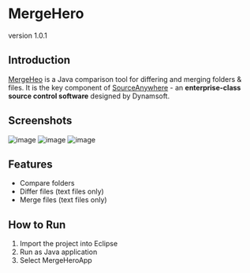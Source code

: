 MergeHero
=========
version 1.0.1



Introduction
-----------
[MergeHeo][1] is a Java comparison tool for differing and merging folders & files. It is the key component of [SourceAnywhere][2] - an **enterprise-class source control software** designed by Dynamsoft. 

Screenshots
------------
![image](http://www.codepool.biz/wp-content/uploads/2014/01/diff-folders.png)
![image](http://www.codepool.biz/wp-content/uploads/2014/01/diff-file.png)
![image](http://www.codepool.biz/wp-content/uploads/2014/01/merge-file.png)

Features
----

* Compare folders
* Differ files (text files only)
* Merge files (text files only)


How to Run
--------------

1. Import the project into Eclipse
2. Run as Java application
3. Select MergeHeroApp


[1]:http://www.dynamsoft.com/products/mergehero.aspx
[2]:http://www.dynamsoft.com/Products/version-control-source-control-sourceanywhere.aspx

